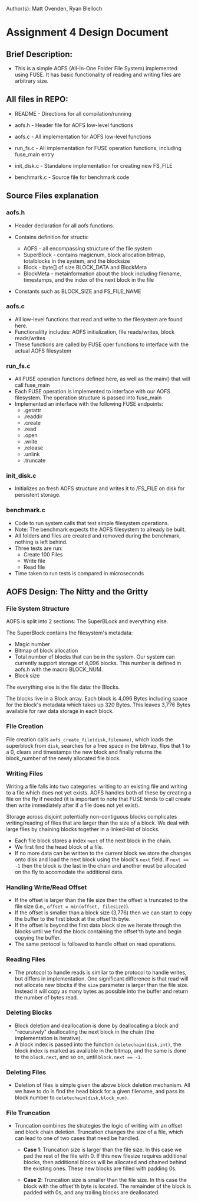 Author(s): Matt Ovenden, Ryan Blelloch

# Assignment 4 Design Document

## Brief Description:
  - This is a simple AOFS (All-In-One Folder File System) implemented using 
    FUSE. It has basic functionality of reading and writing files are arbitrary 
    size.

## All files in REPO:

* README                - Directions for all compilation/running

* aofs.h                - Header file for AOFS low-level functions

* aofs.c                - All implementation for AOFS low-level functions

* run_fs.c              - All implementation for FUSE operation functions, 
                           including fuse_main entry

* init_disk.c           - Standalone implementation for creating new FS_FILE

* benchmark.c           - Source file for benchmark code

## Source Files explanation

### aofs.h
  - Header declaration for all aofs functions.
  - Contains definition for structs:
    + AOFS - all encompassing structure of the file system
    + SuperBlock - contains magicnum, block allocation bitmap, totalblocks in
                  the system, and the blocksize
    + Block - byte[] of size BLOCK_DATA and BlockMeta
    + BlockMeta - metainformation about the block including filename, 
                timestamps, and the index of the next block in the file
                
  - Constants such as BLOCK_SIZE and FS_FILE_NAME
 
### aofs.c
  - All low-level functions that read and write to the filesystem are found here. 
  - Functionalilty includes: AOFS initialization, file reads/writes, block 
    reads/writes
  - These functions are called by FUSE oper functions to interface with the 
    actual AOFS filesystem

### run_fs.c
  - All FUSE operation functions defined here, as well as the main() that will 
    call fuse_main
  - Each FUSE operation is implemented to interface with our AOFS filesystem. 
    The operation structure is passed into fuse_main
  - Implemented an interface with the following FUSE endpoints:
    + .getattr
    + .readdir
    + .create
    + .read
    + .open
    + .write
    + .release
    + .unlink
    + .truncate

### init_disk.c
  - Initializes an fresh AOFS structure and writes it to /FS_FILE on disk for
    persistent storage.

### benchmark.c
  - Code to run system calls that test simple filesystem operations.
  - Note: The benchmark expects the AOFS filesystem to already be built.
  - All folders and files are created and removed during the benchmark, nothing is left behind.
  - Three tests are run:
    + Create 100 Files
    + Write file
    + Read file
  - Time taken to run tests is compared in microseconds

## AOFS Design: The Nitty and the Gritty

### File System Structure

AOFS is split into 2 sections: The SuperBLock and everything else.

  The SuperBlock contains the filesystem's metadata:
  * Magic number
  * Bitmap of block allocation
  * Total number of blocks that can be in the system. Our system can currently
    support storage of 4,096 blocks. This number is defined in aofs.h with the
    macro BLOCK_NUM.
  * Block size
  
The everything else is the file data: the Blocks. 

The blocks live in a Block
    array. Each block is 4,096 Bytes including space for the block's
    metadata which takes up 320 Bytes. This leaves 3,776 Bytes available for
    raw data storage in each block.


### File Creation

File creation calls `aofs_create_file(disk,filename)`, which loads the superblock
from `disk`, searches for a free space in the bitmap, flips that 1 to a 0,
clears and timestamps the new block and finally returns the block_number of the 
newly allocated file block. 

### Writing Files

Writing a file falls into two categories: writing to an existing file and writing
to a file which does not yet exists. AOFS handles both of these by creating a 
file on the fly if needed (it is important to note that FUSE tends to call 
create then write immediately after if a file does not yet exist).

Storage across disjoint potentially non-contiguous blocks complicates writing/reading
of files that are larger than the size of a block. We deal with large files by 
chaining blocks together in a linked-list of blocks.

  - Each file block stores a index `next` of the next block in the chain.
  - We first find the head block of a file.
  - If no more data can be written to the current block we store the changes onto
    disk and load the next block using the block's `next` field. If `next == -1`
    then the block is the last in the chain and another must be allocated on the
    fly to accomodate the additional data.

### Handling Write/Read Offset
  - If the offset is larger than the file size then the offset is truncated to 
    the file size (i.e., `offset = min(offset, filesize)`).
  - If the offset is smaller than a block size (3,776) then we can start to copy
    the buffer to the first block at the offset'th byte.
  - If the offset is beyond the first data block size we iterate through the 
    blocks until we find the block containing the offset'th byte and begin 
    copying the buffer.
  - The same protocol is followed to handle offset on read operations.

### Reading Files
  - The protocol to handle reads is similar to the protocol to handle writes, 
    but differs in implementation. One significant difference is that read will
    not allocate new blocks if the `size` parameter is larger than the file size.
    Instead it will copy as many bytes as possible into the buffer and return 
    the number of bytes read.
    

### Deleting Blocks
  - Block deletion and deallocation is done by deallocating a block and 
    "recursively" deallocating the next block in the chain (the implementation
    is iterative).
  - A block index is passed into the function `deletechain(disk,int)`, the block
    index is marked as available in the bitmap, and the same is done to the 
    `block.next`, and so on, until `block.next == -1`.

### Deleting Files
  - Deletion of files is simple given the above block deletion mechanism. All we
    have to do is find the head block for a given filename, and pass its block
    number to `deletechain(disk,block_num)`.

### File Truncation
  - Truncation combines the strategies the logic of writing with an offset and 
    block chain deletion. Truncation changes the size of a file, which can lead
    to one of two cases that need be handled.
    
     - **Case 1**: Truncation size is larger than the file size. In this case we
                pad the rest of the file with 0. If this new filesize requires
                additional blocks, then additional blocks will be allocated and
                chained behind the existing ones. These new blocks are filled
                with padding 0s.
     
     - **Case 2**: Truncation size is smaller than the file size. In this case
                the block with the offset'th byte is located. The remainder of 
                the block is padded with 0s, and any trailing blocks are 
                deallocated.

